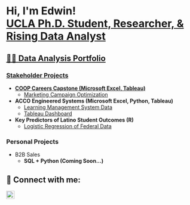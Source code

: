 <h1>Hi, I'm Edwin! <br/><a href="https://github.com/ezamora0646">UCLA Ph.D. Student, <a href="https://www.linkedin.com/in/edwin-zamora-/"> Researcher, & Rising Data Analyst</h1>

<h2>👨‍💻 Data Analysis Portfolio</h2>
<h3>Stakeholder Projects</h3>

- <b>COOP Careers Capstone (Microsoft Excel, Tableau)</b>
  - [Marketing Campaign Optimization](https://github.com/ezamora0646/Marketing-Capstone)
- <b>ACCO Engineered Systems (Microsoft Excel, Python, Tableau)</b>
  - [Learning Management System Data](https://github.com/ezamora0646/LMS-Data)
  - [Tableau Dashboard](https://public.tableau.com/app/profile/edwin.zamora/viz/LMSEngagement/LMSEngagementInsights?publish=yes)
- <b>Key Predictors of Latino Student Outcomes (R)</b>
  - [Logistic Regression of Federal Data](https://github.com/ezamora0646/ECLSK-11)

<h3>Personal Projects</h3>

- B2B Sales 
  - <b>SQL + Python (Coming Soon...)<b>

<h2> 🤳 Connect with me:</h2>

[<img align="left" alt="JoshMadakor | LinkedIn" width="22px" src="https://cdn.jsdelivr.net/npm/simple-icons@v3/icons/linkedin.svg" />][linkedin]

[linkedin]: https://github.com/ezamora0646

<!--
**joshmadakor1/joshmadakor1** is a ✨ _special_ ✨ repository because its `README.md` (this file) appears on your GitHub profile.

Here are some ideas to get you started:

- 🔭 I’m currently working on ...
- 🌱 I’m currently learning ...
- 👯 I’m looking to collaborate on ...
- 🤔 I’m looking for help with ...
- 💬 Ask me about ...
- 📫 How to reach me: ...
- 😄 Pronouns: ...
- ⚡ Fun fact: ...
-->
